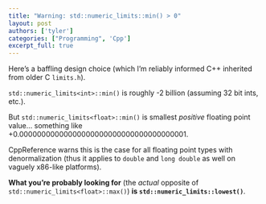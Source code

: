 ```yaml
---
title: "Warning: std::numeric_limits::min() > 0"
layout: post
authors: ['tyler']
categories: ["Programming", 'Cpp']
excerpt_full: true
---
```


Here’s a baffling design choice (which I’m reliably informed C++ inherited from older C `limits.h`).

`std::numeric_limits<int>::min()` is roughly -2 billion (assuming 32 bit ints, etc.).

But `std::numeric_limits<float>::min()` is smallest _positive_ floating point value… something like +0.00000000000000000000000000000000000001.

CppReference warns this is the case for all floating point types with denormalization (thus it applies to `double` and `long double` as well on vaguely x86-like platforms).

**What you’re probably looking for** (the _actual_ opposite of `std::numeric_limits<float>::max()`) **is `std::numeric_limits::lowest()`**.




